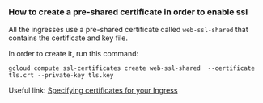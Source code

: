 ### How to create a pre-shared certificate in order to enable ssl

All the ingresses use a pre-shared certificate called `web-ssl-shared` that contains the certificate and key file.

In order to create it, run this command:
```shell script
gcloud compute ssl-certificates create web-ssl-shared  --certificate tls.crt --private-key tls.key
```

Useful link: [Specifying certificates for your Ingress](https://cloud.google.com/kubernetes-engine/docs/how-to/ingress-multi-ssl#specifying_certificates_for_your_ingress)
